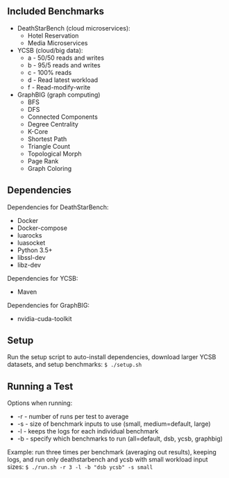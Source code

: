 ## Included Benchmarks
- DeathStarBench (cloud microservices): 
  - Hotel Reservation
  - Media Microservices
- YCSB (cloud/big data):
  - a - 50/50 reads and writes
  - b - 95/5 reads and writes
  - c - 100% reads
  - d - Read latest workload
  - f - Read-modify-write
- GraphBIG (graph computing)
  - BFS
  - DFS
  - Connected Components
  - Degree Centrality
  - K-Core
  - Shortest Path
  - Triangle Count
  - Topological Morph
  - Page Rank
  - Graph Coloring

## Dependencies
Dependencies for DeathStarBench:
- Docker
- Docker-compose
- luarocks
- luasocket
- Python 3.5+
- libssl-dev
- libz-dev

Dependencies for YCSB:
- Maven

Dependencies for GraphBIG:
- nvidia-cuda-toolkit

## Setup
Run the setup script to auto-install dependencies, download larger YCSB datasets, and setup benchmarks:
`$ ./setup.sh`

## Running a Test
Options when running:
- -r - number of runs per test to average
- -s - size of benchmark inputs to use (small, medium=default, large)
- -l - keeps the logs for each individual benchmark
- -b - specify which benchmarks to run (all=default, dsb, ycsb, graphbig)

Example: run three times per benchmark (averaging out results), keeping logs, and run only deathstarbench and ycsb with small workload input sizes:
`$ ./run.sh -r 3 -l -b "dsb ycsb" -s small `
